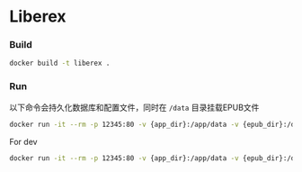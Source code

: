 # Liberex

### Build

```sh
docker build -t liberex .
```

### Run

以下命令会持久化数据库和配置文件，同时在 `/data` 目录挂载EPUB文件

```sh
docker run -it --rm -p 12345:80 -v {app_dir}:/app/data -v {epub_dir}:/data liberex
```

For dev

```sh
docker run -it --rm -p 12345:80 -v {app_dir}:/app/data -v {epub_dir}:/data -e ASPNETCORE_ENVIRONMENT=Development liberex
```
